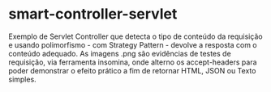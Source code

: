 # smart-controller-servlet
Exemplo de Servlet Controller que detecta o tipo de conteúdo da requisição e usando polimorfismo - com Strategy Pattern - devolve a resposta com o conteúdo adequado.
As imagens .png são evidências de testes de requisição, via ferramenta insomina, onde alterno os accept-headers para poder demonstrar o efeito prático a fim de retornar HTML, JSON ou Texto simples.
